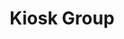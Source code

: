 ---
facebook: https://facebook.com/kioskgroupinc
instagram: https://instagram.com/kioskgroupinc
linkedin: https://linkedin.com/company/kiosk-group-inc-
logohandle: kioskgroup
pinterest: https://pinterest.com/kioskgroup
sort: kioskgroup
title: Kiosk Group
twitter: https://x.com/kioskgroupinc
website: https://www.kioskgroup.com/
---